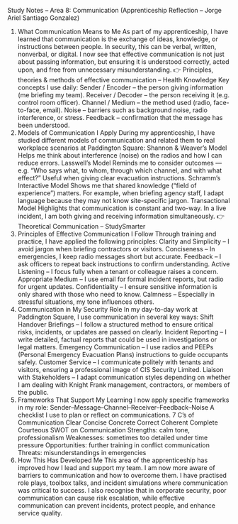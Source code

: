 Study Notes – Area 8: Communication
(Apprenticeship Reflection – Jorge Ariel Santiago Gonzalez)
1. What Communication Means to Me
As part of my apprenticeship, I have learned that communication is the exchange of ideas, knowledge, or instructions between people. In security, this can be verbal, written, nonverbal, or digital. I now see that effective communication is not just about passing information, but ensuring it is understood correctly, acted upon, and free from unnecessary misunderstanding.
👉 Principles, theories & methods of effective communication – Health Knowledge
Key concepts I use daily:
Sender / Encoder – the person giving information (me briefing my team).
Receiver / Decoder – the person receiving it (e.g. control room officer).
Channel / Medium – the method used (radio, face-to-face, email).
Noise – barriers such as background noise, radio interference, or stress.
Feedback – confirmation that the message has been understood.
2. Models of Communication I Apply
During my apprenticeship, I have studied different models of communication and related them to real workplace scenarios at Paddington Square:
Shannon & Weaver’s Model
Helps me think about interference (noise) on the radios and how I can reduce errors.
Lasswell’s Model
Reminds me to consider outcomes — e.g. “Who says what, to whom, through which channel, and with what effect?” Useful when giving clear evacuation instructions.
Schramm’s Interactive Model
Shows me that shared knowledge (“field of experience”) matters. For example, when briefing agency staff, I adapt language because they may not know site-specific jargon.
Transactional Model
Highlights that communication is constant and two-way. In a live incident, I am both giving and receiving information simultaneously.
👉 Theoretical Communication – StudySmarter
3. Principles of Effective Communication I Follow
Through training and practice, I have applied the following principles:
Clarity and Simplicity – I avoid jargon when briefing contractors or visitors.
Conciseness – In emergencies, I keep radio messages short but accurate.
Feedback – I ask officers to repeat back instructions to confirm understanding.
Active Listening – I focus fully when a tenant or colleague raises a concern.
Appropriate Medium – I use email for formal incident reports, but radio for urgent updates.
Confidentiality – I ensure sensitive information is only shared with those who need to know.
Calmness – Especially in stressful situations, my tone influences others.
4. Communication in My Security Role
In my day-to-day work at Paddington Square, I use communication in several key ways:
Shift Handover Briefings – I follow a structured method to ensure critical risks, incidents, or updates are passed on clearly.
Incident Reporting – I write detailed, factual reports that could be used in investigations or legal matters.
Emergency Communication – I use radios and PEEPs (Personal Emergency Evacuation Plans) instructions to guide occupants safely.
Customer Service – I communicate politely with tenants and visitors, ensuring a professional image of CIS Security Limited.
Liaison with Stakeholders – I adapt communication styles depending on whether I am dealing with Knight Frank management, contractors, or members of the public.
5. Frameworks That Support My Learning
I now apply specific frameworks in my role:
Sender–Message–Channel–Receiver–Feedback–Noise
A checklist I use to plan or reflect on communications.
7 C’s of Communication
Clear
Concise
Concrete
Correct
Coherent
Complete
Courteous
SWOT on Communication
Strengths: calm tone, professionalism
Weaknesses: sometimes too detailed under time pressure
Opportunities: further training in conflict communication
Threats: misunderstandings in emergencies
6. How This Has Developed Me
This area of the apprenticeship has improved how I lead and support my team. I am now more aware of barriers to communication and how to overcome them. I have practised role plays, toolbox talks, and incident simulations where communication was critical to success.
I also recognise that in corporate security, poor communication can cause risk escalation, while effective communication can prevent incidents, protect people, and enhance service quality.
